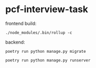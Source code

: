 # pcf-interview-task

frontend build:

`./node_modules/.bin/rollup -c`

backend:

`poetry run python manage.py migrate`

`poetry run python manage.py runserver`
